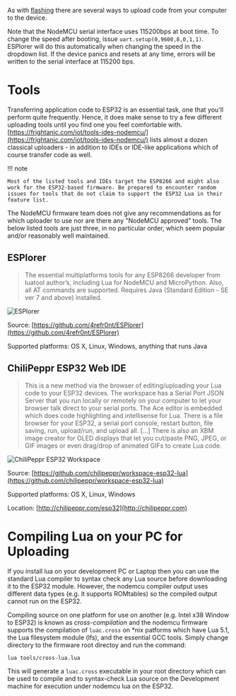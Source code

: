 As with [flashing](flash.md) there are several ways to upload code from your computer to the device.

Note that the NodeMCU serial interface uses 115200bps at boot time. To change the speed after booting, issue `uart.setup(0,9600,8,0,1,1)`. ESPlorer will do this automatically when changing the speed in the dropdown list. If the device panics and resets at any time, errors will be written to the serial interface at 115200 bps.

# Tools
Transferring application code to ESP32 is an essential task, one that you'll perform quite frequently. Hence, it does make sense to try a few different uploading tools until you find one you feel comfortable with. [https://frightanic.com/iot/tools-ides-nodemcu/](https://frightanic.com/iot/tools-ides-nodemcu/) lists almost a dozen classical uploaders - in addition to IDEs or IDE-like applications which of course transfer code as well.

!!! note

    Most of the listed tools and IDEs target the ESP8266 and might also work for the ESP32-based firmware. Be prepared to encounter random issues for tools that do not claim to support the ESP32 Lua in their feature list.

The NodeMCU firmware team does not give any recommendations as for which uploader to use nor are there any "NodeMCU approved" tools. The below listed tools are just three, in no particular order, which seem popular and/or reasonably well maintained.

## ESPlorer

> The essential multiplatforms tools for any ESP8266 developer from luatool author’s, including Lua for NodeMCU and MicroPython. Also, all AT commands are supported. Requires Java (Standard Edition - SE ver 7 and above) installed.

![ESPlorer](img/ESPlorer.jpg "ESPlorer")

Source: [https://github.com/4refr0nt/ESPlorer](https://github.com/4refr0nt/ESPlorer)

Supported platforms: OS X, Linux, Windows, anything that runs Java

## ChiliPeppr ESP32 Web IDE

> This is a new method via the browser of editing/uploading your Lua code to your ESP32 devices. The workspace has a Serial Port JSON Server that you run locally or remotely on your computer to let your browser talk direct to your serial ports. The Ace editor is embedded which does code highlighting and intellisense for Lua. There is a file browser for your ESP32, a serial port console, restart button, file saving, run, upload/run, and upload all. [...] There is also an XBM image creator for OLED displays that let you cut/paste PNG, JPEG, or GIF images or even drag/drop of animated GIFs to create Lua code.

![ChiliPeppr ESP32 Workspace](https://github.com/chilipeppr/workspace-esp32-lua/raw/master/screenshot.png "ChiliPeppr ESP32 Workspace")

Source: [https://github.com/chilipeppr/workspace-esp32-lua](https://github.com/chilipeppr/workspace-esp32-lua)

Supported platforms: OS X, Linux, Windows

Location: [http://chilipeppr.com/esp32](http://chilipeppr.com)


# Compiling Lua on your PC for Uploading

If you install lua on your development PC or Laptop then you can use the standard Lua
compiler to syntax check any Lua source before downloading it to the ESP32 module.  However,
the nodemcu compiler output uses different data types (e.g. it supports ROMtables) so the
compiled output cannot run on the ESP32.

Compiling source on one platform for use on another (e.g. Intel x38 Window to ESP32) is 
known as _cross-compilation_ and the nodemcu firmware supports the compilation of `luac.cross` 
on \*nix patforms which have Lua 5.1, the Lua filesystem module (lfs), and the essential
GCC tools.  Simply change directory to the firmware root directoy and run the command:

    lua tools/cross-lua.lua

This will generate a `luac.cross` executable in your root directory which can be used to
compile and to syntax-check Lua source on the Development machine for execution under 
nodemcu lua on the ESP32.
